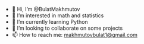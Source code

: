 - 👋 Hi, I’m @BulatMakhmutov
- 👀 I’m interested in math and statistics
- 🌱 I’m currently learning Python
- 💞️ I’m looking to collaborate on some projects
- 📫 How to reach me: makhmutovbulat1@gmail.com

